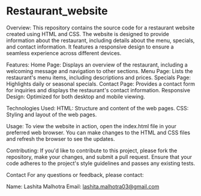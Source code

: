 # Restaurant_website
Overview:
This repository contains the source code for a restaurant website created using HTML and CSS. The website is designed to provide information about the restaurant, including details about the menu, specials, and contact information. It features a responsive design to ensure a seamless experience across different devices.

Features:
Home Page: Displays an overview of the restaurant, including a welcoming message and navigation to other sections.
Menu Page: Lists the restaurant's menu items, including descriptions and prices.
Specials Page: Highlights daily or seasonal specials.
Contact Page: Provides a contact form for inquiries and displays the restaurant's contact information.
Responsive Design: Optimized for both desktop and mobile viewing.

Technologies Used:
HTML: Structure and content of the web pages.
CSS: Styling and layout of the web pages.

Usage:
To view the website in action, open the index.html file in your preferred web browser. You can make changes to the HTML and CSS files and refresh the browser to see the updates.

Contributing:
If you'd like to contribute to this project, please fork the repository, make your changes, and submit a pull request. Ensure that your code adheres to the project's style guidelines and passes any existing tests.

Contact
For any questions or feedback, please contact:

Name: Lashita Malhotra
Email: lashita.malhotra03@gmail.com
